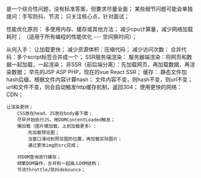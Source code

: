 是一个综合性问题，没有标准答案，但要求尽量全面；
某些细节问题可能会单独提问：手写防抖、节流；
只关注核心点，针对面试；

性能优化原则：
    多使用内存、缓存或其他方法；
    减少cpu计算量，减少网络加载耗时；
    （适用于所有编程的性能优化 --- 空间换时间）；

从何入手：
    让加载更快；
        减少资源体积：压缩代码；
        减少访问次数：
            合并代码：多个script标签合并成一个；
            SSR服务端渲染：
                服务器端渲染：将网页和数据一起加载，一起渲染；
                非SSR（前后端分离）：先加载网页，再加载数据，再渲染数据；
                早先的JSP ASP PHP，现在的vue React SSR；
            缓存：
                静态文件加hash后缀，根据文件内容计算hash；
                文件内容不变，则hash不变，则url不变；
                url和文件不变，则会自动触发http缓存机制，返回304；
        使用更快的网络：CDN；

    让渲染更快；
        CSS放在head，JS放在body最下面；
        尽早开始执行JS，用DOMContentLoaded触发；
        懒加载（图片懒加载，上划加载更多）:
            先加载预览图；
            当窗口滑动到预览图的位置，再加载实际图片；
            通过更改img的src完成；

        对DOM查询进行缓存；
        频繁DOM操作，合并到一起插入DOM结构；
        节流throttle/防抖debounce；
